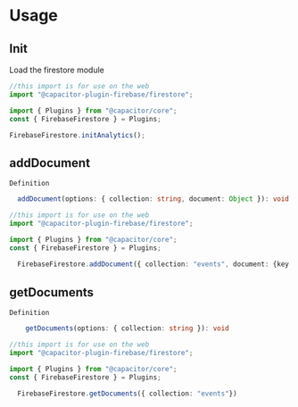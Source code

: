 # Usage

## Init


Load the firestore module

```ts
//this import is for use on the web
import "@capacitor-plugin-firebase/firestore";

import { Plugins } from "@capacitor/core";
const { FirebaseFirestore } = Plugins;

FirebaseFirestore.initAnalytics();
```

## addDocument


```Definition```

```ts
  addDocument(options: { collection: string, document: Object }): void 
```

```ts
//this import is for use on the web
import "@capacitor-plugin-firebase/firestore";

import { Plugins } from "@capacitor/core";
const { FirebaseFirestore } = Plugins;
  
  FirebaseFirestore.addDocument({ collection: "events", document: {key: "_key", value: true} })
```

## getDocuments


```Definition```

```ts
    getDocuments(options: { collection: string }): void
```

```ts
//this import is for use on the web
import "@capacitor-plugin-firebase/firestore";

import { Plugins } from "@capacitor/core";
const { FirebaseFirestore } = Plugins;
  
  FirebaseFirestore.getDocuments({ collection: "events"})
```
